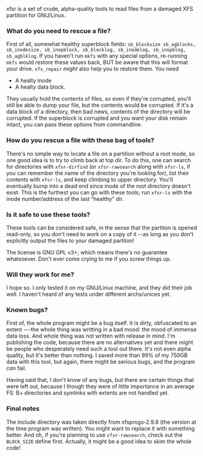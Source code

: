 xfsr is a set of crude, alpha-quality tools to read files from a damaged XFS partition for GNU/Linux.

### What do you need to rescue a file?

First of all, somewhat healthy superblock fields:
`sb_blocksize sb_agblocks, sb_inodesize, sb_inopblock, sb_blocklog, sb_inodelog,
sb_inopblog, sb_agblklog`.
If you haven't run `mkfs` with any special options, re-running `mkfs` would restore
these values back, BUT be aware that this will format your drive. `xfs_repair`
*might* also help you to restore them.
You need

* A healty inode
* A healty data block.

They usually hold the contents of files, so even if
they're corrupted, you'll still be able to dump your file, but the contents
would be corrupted. If it's a data block of a directory, then bad news, contents
of the directory will be corrupted.
If the superblock is corrupted and you want your disk remain intact, you can
pass these options from commandline.

### How do you rescue a file with these bag of tools?

There's no simple way to locate a file on a partition without a root inode,
so one good idea is to try to climb back at top dir. To do this, one can search
for directories with `xfsr-dirfind` (or `xfsr-rawsearch` along with `xfsr-ls`, if you
can remember the name of the directory you're looking for), list their contents
with `xfsr-ls`, and keep climbing to upper directory. You'll eventually bump into
a dead end since inode of the root directory doesn't exist. This is the furthest
you can go with these tools; run `xfsr-ls` with the inode number/address of
the last "healthy" dir.


### Is it safe to use these tools?

These tools can be considered safe, in the sense that the partiton is opened
read-only, so you don't need to work on a copy of it --as long as you don't
explicitly output the files to your damaged partiton!

The license is GNU GPL v3+, which means there's no guarantee whatsoever. Don't
ever come crying to me if you screw things up.


### Will they work for me?

I hope so. I only tested it on my GNU/Linux machine, and they did their
job well. I haven't heard of any tests under different archs/unices yet.


### Known bugs?

First of, the whole program might be a bug itself. It is dirty, obfuscated to
an extent ---the whole thing was writting in a bad mood: the mood of immense
data loss. And whole thing was not written with release in mind.
I'm publishing the code, because there are no alternatives yet and there
might be people who desperately need such a tool out there. It's not even
alpha quality, but it's better than nothing. I saved more than 99% of my
750GB data with this tool, but again, there might be serious bugs, and
the program *can* fail.

Having said that, I don't know of any bugs, but there are certain things that
were left out, because I though they were of little importance in an average FS:
B+ directories and symlinks with extents are not handled yet.

### Final notes
The include directory was taken directly from xfsprogs-2.9.8 (the version at the
time program was written). You might want to replace it with something better.
And oh, if you're planning to use `xfsr-rawsearch`, check out the `BLOCK_SIZE` define
first. Actually, it might be a good idea to skim the whole code!

